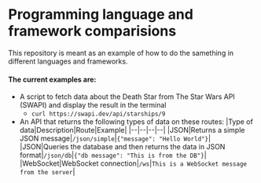 # Programming language and framework comparisions

This repository is meant as an example of how to do the samething in different languages and frameworks.

#### The current examples are:
* A script to fetch data about the Death Star from The Star Wars API (SWAPI) and display the result in the terminal
  * `curl https://swapi.dev/api/starships/9`
* An API that returns the following types of data on these routes:
    |Type of data|Description|Route|Example|
    |--|--|--|--|
    |JSON|Returns a simple JSON message|`/json/simple`|`{"message": "Hello World"}`|
    |JSON|Queries the database and then returns the data in JSON format|`/json/db`|`{"db message": "This is from the DB"}`|
    |WebSocket|WebSocket connection|`/ws`|`This is a WebSocket message from the server`|